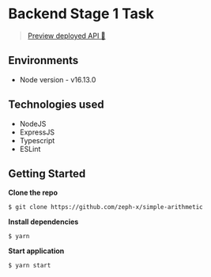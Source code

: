 # Backend Stage 1 Task


> [Preview deployed API 🚀](https://basic-arithmetic.herokuapp.com/calculate) 



## Environments
- Node version - v16.13.0


## Technologies used 
- NodeJS
- ExpressJS
- Typescript
- ESLint


## Getting Started

**Clone the repo**

```
$ git clone https://github.com/zeph-x/simple-arithmetic
```

**Install dependencies**

```
$ yarn
```

**Start application**

```
$ yarn start
```



